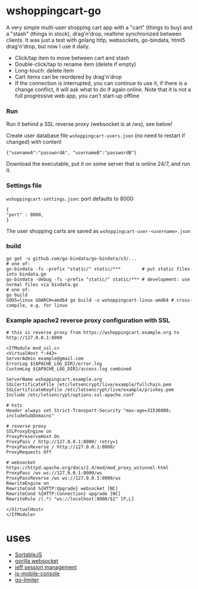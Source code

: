 # wshoppingcart-go

A very simple multi-user shopping cart app with a "cart" (things to buy) and a "stash" (things in stock), drag'n'drop, realtime synchronized between clients.
It was just a test with golang http, websockets, go-bindata, html5 drag'n'drop, but now I use it daily.

* Click/tap item to move between cart and stash
* Double-click/tap to rename item (delete if empty)
* Long-touch: delete item
* Cart items can be reordered by drag'n'drop
* If the connection is interrupted, you can continue to use it, if there is a change conflict, it will ask what to do if again online. Note that it is not a full progressive web app, you can't start-up offline

### Run

Run it behind a SSL reverse proxy (websocket is at /ws), see below! 

Create user database file `wshoppingcart-users.json` (no need to restart if changed) with content

```
{"usenameA":"passwordA", "usernameB":"passwordB"}
```

Download the executable, put it on some server that is online 24/7, and run it.


### Settings file 
`wshoppingcart-settings.json`: port defaults to 8000:
```
{
"port" : 8000,
}
```

The user shopping carts are saved as `wshoppingcart-user-<username>.json`


### build
```
go get -u github.com/go-bindata/go-bindata/v3/... 
# one of:
go-bindata -fs -prefix "static/" static/***        # put static files into bindata.go
go-bindata -debug -fs -prefix "static/" static/*** # development: use normal files via bindata.go
# one of:
go build
GOOS=linux GOARCH=amd64 go build -o wshoppingcart-linux-amd64 # cross-compile, e.g. for linux
```

### Example apache2 reverse proxy configuration with SSL
```
# this is reverse proxy from https://wshoppingcart.example.org to http://127.0.0.1:8000

<IfModule mod_ssl.c>
<VirtualHost *:443>
ServerAdmin example@gmail.com
ErrorLog ${APACHE_LOG_DIR}/error.log
CustomLog ${APACHE_LOG_DIR}/access.log combined

ServerName wshoppingcart.example.org
SSLCertificateFile /etc/letsencrypt/live/example/fullchain.pem
SSLCertificateKeyFile /etc/letsencrypt/live/example/privkey.pem
Include /etc/letsencrypt/options-ssl-apache.conf

# hsts
Header always set Strict-Transport-Security "max-age=31536000; includeSubDomains"

# reverse proxy
SSLProxyEngine on
ProxyPreserveHost On
ProxyPass / http://127.0.0.1:8000/ retry=1
ProxyPassReverse / http://127.0.0.1:8000/
ProxyRequests Off

# websocket https://httpd.apache.org/docs/2.4/mod/mod_proxy_wstunnel.html
ProxyPass /ws ws://127.0.0.1:8000/ws
ProxyPassReverse /ws ws://127.0.0.1:8000/ws
RewriteEngine on
RewriteCond %{HTTP:Upgrade} websocket [NC]
RewriteCond %{HTTP:Connection} upgrade [NC]
RewriteRule /(.*) "ws://localhost:8000/$1" [P,L]

</VirtualHost>
</IfModule>
```

# uses

* [SortableJS](https://github.com/SortableJS/Sortable)
* [gorilla websocket](github.com/gorilla/websocket)
* [jeff session management](https://github.com/abraithwaite/jeff)
* [js-mobile-console](http://b1narystudio.github.io/js-mobile-console/)
* [go-limiter](https://github.com/sethvargo/go-limiter)
